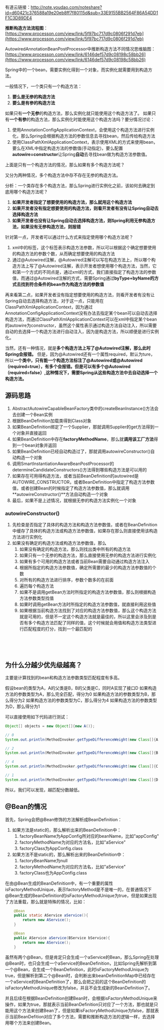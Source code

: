 有道云链接：http://note.youdao.com/noteshare?id=d60421c376588a19e20eb8ff7f80115d&sub=33E9155BB2564F86A54DD1F1C3D89DE4

**推断构造方法流程图**：[https://www.processon.com/view/link/5f97bc717d9c0806f291d7eb](https://www.processon.com/view/link/5f97bc717d9c0806f291d7eb)
​



AutowiredAnnotationBeanPostProcessor中推断构造方法不同情况思维脑图：[https://www.processon.com/view/link/6146def57d9c08198c58bb26](https://www.processon.com/view/link/6146def57d9c08198c58bb26)
​

Spring中的一个bean，需要实例化得到一个对象，而实例化就需要用到构造方法。


一般情况下，一个类只有一个构造方法：

1. **要么是无参的构造方法**
2. **要么是有参的构造方法**



如果只有**一个无参**的构造方法，那么实例化就只能使用这个构造方法了。
如果只有**一个有参**的构造方法，那么实例化时能使用这个构造方法吗？要分情况讨论：

1. 使用AnnotationConfigApplicationContext，会使用这个构造方法进行实例化，那么Spring会根据构造方法的参数信息去寻找bean，然后传给构造方法
1. 使用ClassPathXmlApplicationContext，表示使用XML的方式来使用bean，要么在XML中指定构造方法的参数值(手动指定)，要么配置**autowire=constructor**让Spring**自动**去寻找bean做为构造方法参数值。



上面是只有一个构造方法的情况，那么如果有多个构造方法呢？


又分为两种情况，多个构造方法中存不存在无参的构造方法。


分析：一个类存在多个构造方法，那么Spring进行实例化之前，该如何去确定到底用哪个构造方法呢？

1. **如果开发者指定了想要使用的构造方法，那么就用这个构造方法**
1. **如果开发者没有指定想要使用的构造方法，则看开发者有没有让Spring自动去选择构造方法**
1. **如果开发者也没有让Spring自动去选择构造方法，则Spring利用无参构造方法，如果没有无参构造方法，则报错**





针对第一点，开发者可以通过什么方式来指定使用哪个构造方法呢？

1. xml中的<constructor-arg>标签，这个标签表示构造方法参数，所以可以根据这个确定想要使用的构造方法的参数个数，从而确定想要使用的构造方法
1. 通过@Autowired注解，@Autowired注解可以写在构造方法上，所以哪个构造方法上写了@Autowired注解，表示开发者想使用哪个构造方法，当然，它和第一个方式的不同点是，通过xml的方式，我们直接指定了构造方法的参数值，而通过@Autowired注解的方式，需要Spring通过**byType+byName的方式去找到符合条件的bean作为构造方法的参数值**



再来看第二点，如果开发者没有指定想要使用的构造方法，则看开发者有没有让Spring自动去选择构造方法，对于这一点，只能用在ClassPathXmlApplicationContext，因为通过AnnotationConfigApplicationContext没有办法去指定某个bean可以自动去选择构造方法，而通过ClassPathXmlApplicationContext可以在xml中指定某个bean的autowire为constructor，虽然这个属性表示通过构造方法自动注入，所以需要自动的去选择一个构造方法进行自动注入，因为是构造方法，所以顺便是进行实例化。

当然，还有一种情况，就是**多个构造方法上写了@Autowired注解，那么此时Spring会报错。**
但是，因为@Autowired还有一个属性required，默认为ture，所以**一个类中，只有能一个构造方法标注了@Autowired或@Autowired（required=true），有多个会报错。但是可以有多个@Autowired（required=false）,这种情况下，需要Spring从这些构造方法中去自动选择一个构造方法。**


## 源码思路


1. AbstractAutowireCapableBeanFactory类中的createBeanInstance()方法会去创建一个Bean实例
1. 根据BeanDefinition加载类得到Class对象
1. 如果BeanDefinition绑定了一个Supplier，那就调用Supplier的get方法得到一个对象并直接返回
1. 如果BeanDefinition中存在**factoryMethodName**，那么就**调用该工厂方法**得到一个bean对象并返回
1. 如果BeanDefinition已经自动构造过了，那就调用autowireConstructor()自动构造一个对象
1. 调用SmartInstantiationAwareBeanPostProcessor的determineCandidateConstructors()方法得到哪些构造方法是可以用的
1. 如果存在可用得构造方法，或者当前BeanDefinition的autowired是AUTOWIRE_CONSTRUCTOR，或者BeanDefinition中指定了构造方法参数值，或者创建Bean的时候指定了构造方法参数值，那么就调用**autowireConstructor()**方法自动构造一个对象
1. 最后，如果不是上述情况，就根据无参的构造方法实例化一个对象



### **autowireConstructor()**

1. 先检查是否指定了具体的构造方法和构造方法参数值，或者在BeanDefinition中缓存了具体的构造方法或构造方法参数值，如果存在那么则直接使用该构造方法进行实例化
1. 如果没有确定的构造方法或构造方法参数值，那么
   1. 如果没有确定的构造方法，那么则找出类中所有的构造方法
   1. 如果只有一个无参的构造方法，那么直接使用无参的构造方法进行实例化
   1. 如果有多个可用的构造方法或者当前Bean需要自动通过构造方法注入
   1. 根据所指定的构造方法参数值，确定所需要的最少的构造方法参数值的个数
   1. 对所有的构造方法进行排序，参数个数多的在前面
   1. 遍历每个构造方法
   1. 如果不是调用getBean方法时所指定的构造方法参数值，那么则根据构造方法参数类型找值
   1. 如果时调用getBean方法时所指定的构造方法参数值，就直接利用这些值
   1. 如果根据当前构造方法找到了对应的构造方法参数值，那么这个构造方法就是可用的，但是不一定这个构造方法就是最佳的，所以这里会涉及到是否有多个构造方法匹配了同样的值，这个时候就会用值和构造方法类型进行匹配程度的打分，找到一个最匹配的

**​**

**​**

## 为什么分越少优先级越高？


主要是计算找到的bean和构造方法参数类型匹配程度有多高。


假设bean的类型为A，A的父类是B，B的父类是C，同时A实现了接口D
如果构造方法的参数类型为A，那么完全匹配，得分为0
如果构造方法的参数类型为B，那么得分为2
如果构造方法的参数类型为C，那么得分为4
如果构造方法的参数类型为D，那么得分为1


可以直接使用如下代码进行测试：
```java
Object[] objects = new Object[]{new A()};

// 0
System.out.println(MethodInvoker.getTypeDifferenceWeight(new Class[]{A.class}, objects));

// 2
System.out.println(MethodInvoker.getTypeDifferenceWeight(new Class[]{B.class}, objects));

// 4
System.out.println(MethodInvoker.getTypeDifferenceWeight(new Class[]{C.class}, objects));

// 1
System.out.println(MethodInvoker.getTypeDifferenceWeight(new Class[]{D.class}, objects));
```


所以，我们可以发现，越匹配分数越低。
## @Bean的情况
首先，Spring会把@Bean修饰的方法解析成BeanDefinition：

1. 如果方法是static的，那么解析出来的BeanDefinition中：
   1. factoryBeanName为AppConfig所对应的beanName，比如"appConfig"
   1. factoryMethodName为对应的方法名，比如"aService"
   1. factoryClass为AppConfig.class
2. 如果方法不是static的，那么解析出来的BeanDefinition中：
   1. factoryBeanName为null
   1. factoryMethodName为对应的方法名，比如"aService"
   1. factoryClass也为AppConfig.class



在由@Bean生成的BeanDefinition中，有一个重要的属性isFactoryMethodUnique，表示factoryMethod是不是唯一的，在普通情况下@Bean生成的BeanDefinition的isFactoryMethodUnique为true，但是如果出现了方法重载，那么就是特殊的情况，比如：
```java
	@Bean
	public static AService aService(){
		return new AService();
	}

	@Bean
	public AService aService(BService bService){
		return new AService();
	}
```
虽然有两个@Bean，但是肯定只会生成一个aService的Bean，那么Spring在处理@Bean时，也只会生成一个aService的BeanDefinition，比如Spring先解析到第一个@Bean，会生成一个BeanDefinition，此时isFactoryMethodUnique为true，但是解析到第二个@Bean时，会判断出来beanDefinitionMap中已经存在一个aService的BeanDefinition了，那么会把之前的这个BeanDefinition的isFactoryMethodUnique修改为false，并且不会生成新的BeanDefinition了。
​

并且后续在根据BeanDefinition创建Bean时，会根据isFactoryMethodUnique来操作，如果为true，那就表示当前BeanDefinition只对应了一个方法，那也就是只能用这个方法来创建Bean了，但是如果isFactoryMethodUnique为false，那就表示当前BeanDefition对应了多个方法，需要和推断构造方法的逻辑一样，去选择用哪个方法来创建Bean。
